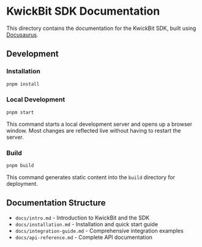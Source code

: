 # KwickBit SDK Documentation

This directory contains the documentation for the KwickBit SDK, built using [Docusaurus](https://docusaurus.io/).

## Development

### Installation

```bash
pnpm install
```

### Local Development

```bash
pnpm start
```

This command starts a local development server and opens up a browser window. Most changes are reflected live without having to restart the server.

### Build

```bash
pnpm build
```

This command generates static content into the `build` directory for deployment.

## Documentation Structure

- `docs/intro.md` - Introduction to KwickBit and the SDK
- `docs/installation.md` - Installation and quick start guide
- `docs/integration-guide.md` - Comprehensive integration examples
- `docs/api-reference.md` - Complete API documentation
